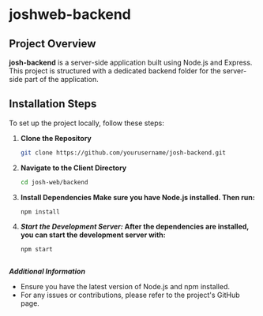 # joshweb-backend

## Project Overview

**josh-backend** is a server-side application built using Node.js and Express. This project is structured with a dedicated backend folder for the server-side part of the application.



## Installation Steps

To set up the project locally, follow these steps:

1. **Clone the Repository**
   ```bash
   git clone https://github.com/yourusername/josh-backend.git
2. **Navigate to the Client Directory**
    ```bash
    cd josh-web/backend
3.  **Install Dependencies Make sure you have Node.js installed. Then run:**
    ```bash
    npm install
4. **<i>Start the Development Server: </i> After the dependencies are installed, you can start the development server with:**
     ```bash
     npm start



***Additional Information***
  - Ensure you have the latest version of Node.js and npm installed.
  - For any issues or contributions, please refer to the project's GitHub page.